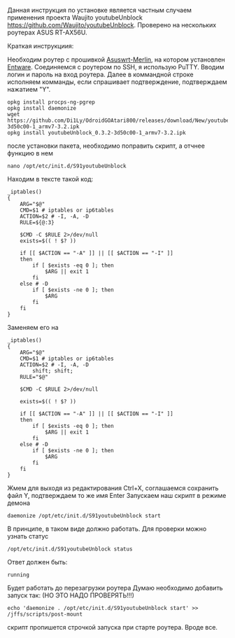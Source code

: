 Данная инструкция по установке является частным случаем применения проекта  Waujito youtubeUnblock https://github.com/Waujito/youtubeUnblock.
Проверено на нескольких роутерах ASUS RT-AX56U.

Краткая инструкциия:

Необходим роутер с прошивкой [Asuswrt-Merlin](https://www.asuswrt-merlin.net/), на котором установлен [Entware](https://github.com/RMerl/asuswrt-merlin.ng/wiki/Entware).
Соединяемся с роутером по SSH, я использую PuTTY. Вводим логин и пароль на вход роутера.
Далее в коммандной строке исполняем комманды, если спрашивает подтверждение, подтверждаем нажатием "Y".

```
opkg install procps-ng-pgrep
opkg install daemonize
wget https://github.com/Di1Ly/OdroidGOAtari800/releases/download/New/youtubeUnblock_0.3.2-3d50c00-1_armv7-3.2.ipk
opkg install youtubeUnblock_0.3.2-3d50c00-1_armv7-3.2.ipk
```
после установки пакета, необходимо поправить скрипт, а отчнее функцию в нем
```
nano /opt/etc/init.d/S91youtubeUnblock
```
Находим в тексте такой код:
```
_iptables()
{
	ARG="$@"	
	CMD=$1 # iptables or ip6tables
	ACTION=$2 # -I, -A, -D
	RULE=${@:3}  

	$CMD -C $RULE 2>/dev/null
	exists=$(( ! $? ))

	if [[ $ACTION == "-A" ]] || [[ $ACTION == "-I" ]]
	then
		if [ $exists -eq 0 ]; then
			$ARG || exit 1
		fi
	else # -D
		if [ $exists -ne 0 ]; then
			$ARG
		fi
	fi
}
```
Заменяем его на
```
_iptables()
{
	ARG="$@"	
	CMD=$1 # iptables or ip6tables
	ACTION=$2 # -I, -A, -D
        shift; shift;
	RULE="$@"

	$CMD -C $RULE 2>/dev/null

	exists=$(( ! $? ))

	if [[ $ACTION == "-A" ]] || [[ $ACTION == "-I" ]]
	then
		if [ $exists -eq 0 ]; then
			$ARG || exit 1
		fi
	else # -D
		if [ $exists -ne 0 ]; then
			$ARG
		fi
	fi
}
```
Жмем для выходя из редактирования Ctrl+X, соглашаемся сохранить файл Y, подтверждаем то же имя Enter
Запускаем наш скрипт в режиме демона
```
daemonize /opt/etc/init.d/S91youtubeUnblock start
```
В принципе, в таком виде должно работать.
Для проверки можно узнать статус
```
/opt/etc/init.d/S91youtubeUnblock status
```
Ответ должен быть:
```
running
```
Будет работать до перезагрузки роутера
Думаю необходимо добавить запуск так: (НО ЭТО НАДО ПРОВЕРЯТЬ!!!)
```
echo 'daemonize . /opt/etc/init.d/S91youtubeUnblock start' >> /jffs/scripts/post-mount
```
скрипт пропишется строчкой запуска при старте роутера.
Вроде все.

